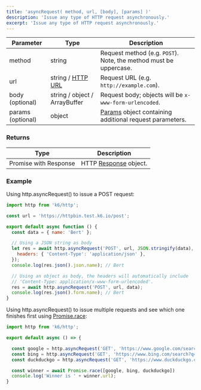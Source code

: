 ```yaml
---
title: 'asyncRequest( method, url, [body], [params] )'
description: 'Issue any type of HTTP request asynchronously.'
excerpt: 'Issue any type of HTTP request asynchronously.'
---
```


| Parameter         | Type                          | Description                                                                               |
| ----------------- | ----------------------------- | ----------------------------------------------------------------------------------------- |
| method            | string                        | Request method (e.g. `POST`). Note, the method must be uppercase.                         |
| url               | string / [HTTP URL](/javascript-api/k6-http/urlurl#returns) | Request URL (e.g. `http://example.com`).                                                  |
| body (optional)   | string / object / ArrayBuffer | Request body; objects will be `x-www-form-urlencoded`.                                    |
| params (optional) | object                        | [Params](/javascript-api/k6-http/params) object containing additional request parameters. |

### Returns

| Type     | Description                                               |
| -------- | --------------------------------------------------------- |
| Promise with Response | HTTP [Response](/javascript-api/k6-http/response) object. |

### Example

Using http.asyncRequest() to issue a POST request:

<CodeGroup labels={[]}>

```javascript
import http from 'k6/http';

const url = 'https://httpbin.test.k6.io/post';

export default async function () {
  const data = { name: 'Bert' };

  // Using a JSON string as body
  let res = await http.asyncRequest('POST', url, JSON.stringify(data), {
    headers: { 'Content-Type': 'application/json' },
  });
  console.log(res.json().json.name); // Bert

  // Using an object as body, the headers will automatically include
  // 'Content-Type: application/x-www-form-urlencoded'.
  res = await http.asyncRequest('POST', url, data);
  console.log(res.json().form.name); // Bert
}
```

</CodeGroup>

Using http.asyncRequest() to issue multiple requests and see which one finishes first using [Promise.race](https://developer.mozilla.org/en-US/docs/Web/JavaScript/Reference/Global_Objects/Promise/race):

<CodeGroup labels={[]}>

```javascript
import http from 'k6/http';

export default async () => {

  const google = http.asyncRequest('GET', 'https://www.google.com/search?q=k6')
  const bing = http.asyncRequest('GET', 'https://www.bing.com/search?q=k6')
  const duckduckgo = http.asyncRequest('GET', 'https://www.duckduckgo.com/?q=k6')

  const winner = await Promise.race([google, bing, duckduckgo])
  console.log('Winner is ' + winner.url);
}
```

</CodeGroup>
